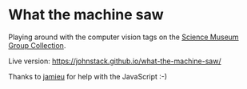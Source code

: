 # What the machine saw 

Playing around with the computer vision tags on the [Science Museum Group Collection](http://collection.sciencemuseumgroup.org.uk).

Live version: https://johnstack.github.io/what-the-machine-saw/


Thanks to [jamieu](https://github.com/jamieu) for help with the JavaScript :-)
